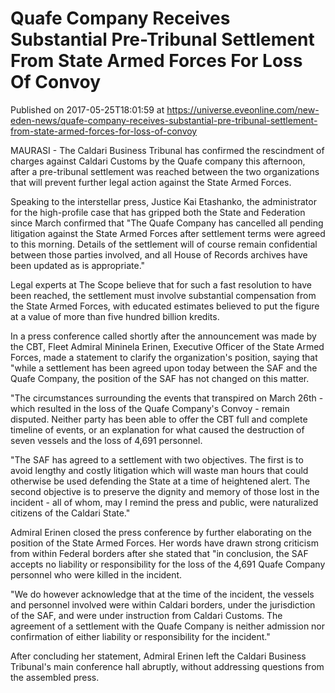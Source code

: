 # Quafe Company Receives Substantial Pre-Tribunal Settlement From State Armed Forces For Loss Of Convoy
Published on 2017-05-25T18:01:59 at https://universe.eveonline.com/new-eden-news/quafe-company-receives-substantial-pre-tribunal-settlement-from-state-armed-forces-for-loss-of-convoy

MAURASI - The Caldari Business Tribunal has confirmed the rescindment of charges against Caldari Customs by the Quafe company this afternoon, after a pre-tribunal settlement was reached between the two organizations that will prevent further legal action against the State Armed Forces.

Speaking to the interstellar press, Justice Kai Etashanko, the administrator for the high-profile case that has gripped both the State and Federation since March confirmed that "The Quafe Company has cancelled all pending litigation against the State Armed Forces after settlement terms were agreed to this morning. Details of the settlement will of course remain confidential between those parties involved, and all House of Records archives have been updated as is appropriate."

Legal experts at The Scope believe that for such a fast resolution to have been reached, the settlement must involve substantial compensation from the State Armed Forces, with educated estimates believed to put the figure at a value of more than five hundred billion kredits.

In a press conference called shortly after the announcement was made by the CBT, Fleet Admiral Mininela Erinen, Executive Officer of the State Armed Forces, made a statement to clarify the organization's position, saying that "while a settlement has been agreed upon today between the SAF and the Quafe Company, the position of the SAF has not changed on this matter.

"The circumstances surrounding the events that transpired on March 26th - which resulted in the loss of the Quafe Company's Convoy - remain disputed. Neither party has been able to offer the CBT full and complete timeline of events, or an explanation for what caused the destruction of seven vessels and the loss of 4,691 personnel.

"The SAF has agreed to a settlement with two objectives. The first is to avoid lengthy and costly litigation which will waste man hours that could otherwise be used defending the State at a time of heightened alert. The second objective is to preserve the dignity and memory of those lost in the incident - all of whom, may I remind the press and public, were naturalized citizens of the Caldari State."

Admiral Erinen closed the press conference by further elaborating on the position of the State Armed Forces. Her words have drawn strong criticism from within Federal borders after she stated that "in conclusion, the SAF accepts no liability or responsibility for the loss of the 4,691 Quafe Company personnel who were killed in the incident.

"We do however acknowledge that at the time of the incident, the vessels and personnel involved were within Caldari borders, under the jurisdiction of the SAF, and were under instruction from Caldari Customs. The agreement of a settlement with the Quafe Company is neither admission nor confirmation of either liability or responsibility for the incident."

After concluding her statement, Admiral Erinen left the Caldari Business Tribunal's main conference hall abruptly, without addressing questions from the assembled press.
